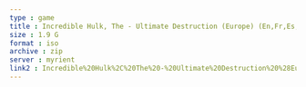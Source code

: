 ```yaml
---
type : game
title : Incredible Hulk, The - Ultimate Destruction (Europe) (En,Fr,Es,It)
size : 1.9 G
format : iso
archive : zip
server : myrient
link2 : Incredible%20Hulk%2C%20The%20-%20Ultimate%20Destruction%20%28Europe%29%20%28En%2CFr%2CEs%2CIt%29
---
```

